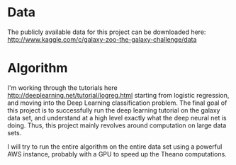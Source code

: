 # Data
The publicly available data for this project can be downloaded here:
http://www.kaggle.com/c/galaxy-zoo-the-galaxy-challenge/data

# Algorithm
I'm working through the tutorials here http://deeplearning.net/tutorial/logreg.html starting from logistic regression, and moving into the Deep Learning classification problem.  The final goal of this project is to successfully run the deep learning tutorial on the galaxy data set, and understand at a high level exactly what the deep neural net is doing.  Thus, this project mainly revolves around computation on large data sets. 

I will try to run the entire algorithm on the entire data set using a powerful AWS instance, probably with a GPU to speed up the Theano computations.



